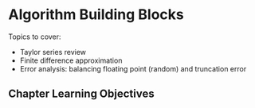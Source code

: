 # Algorithm Building Blocks

Topics to cover:
* Taylor series review
* Finite difference approximation
* Error analysis: balancing floating point (random) and truncation error

## Chapter Learning Objectives
